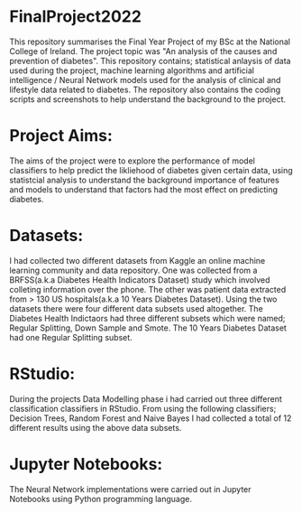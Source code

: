 # FinalProject2022
This repository summarises the Final Year Project of my BSc at the National College of Ireland. The project topic was "An analysis of the causes and prevention of diabetes". This repository contains; statistical anlaysis of data used during the project, machine learning algorithms and artificial intelligence / Neural Network models used for the analysis of clinical and lifestyle data related to diabetes. The repository also contains the coding scripts and screenshots to help understand the background to the project. 
# Project Aims:
The aims of the project were to explore the performance of model classifiers to help predict the likliehood of diabetes given certain data, using statistcial analysis to understand the background importance of features and models to understand that factors had the most effect on predicting diabetes. 
# Datasets:
I had collected two different datasets from Kaggle an online machine learning community and data repository. One was collected from a BRFSS(a.k.a Diabetes Health Indicators Dataset) study which involved colleting information over the phone. The other was patient data extracted from > 130 US hospitals(a.k.a 10 Years Diabetes Dataset). Using the two datasets there were four different data subsets used altogether. The Diabetes Health Indictaors had three different subsets which were named; Regular Splitting, Down Sample and Smote. The 10 Years Diabetes Dataset had one Regular Splitting subset.
# RStudio:
During the projects Data Modelling phase i had carried out three different classification classifiers in RStudio. From using the following classifiers; Decision Trees, Random Forest and Naive Bayes I had collected a total of 12 different results using the above data subsets. 
# Jupyter Notebooks:
The Neural Network implementations were carried out in Jupyter Notebooks using Python programming language. 
